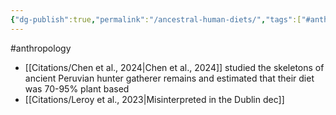 ```yaml
---
{"dg-publish":true,"permalink":"/ancestral-human-diets/","tags":["#anthropology"],"created":"2025-10-23T17:42:47.751+01:00","updated":"2025-10-23T18:06:08.733+01:00"}
---
```


#anthropology 

- [[Citations/Chen et al., 2024\|Chen et al., 2024]] studied the skeletons of ancient Peruvian hunter gatherer remains and estimated that their diet was 70-95% plant based
- [[Citations/Leroy et al., 2023\|Misinterpreted in the Dublin dec]] 